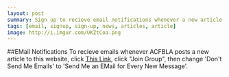 ```yaml
---
layout: post
summary: Sign up to recieve email notifications whenever a new article is posted on this website
tags: [email, signup, sign-up, news, articles, article]
image: http://i.imgur.com/UKZtCoa.png
---
```


##EMail Notifications
To recieve emails whenever ACFBLA posts a new article to this website, click [This Link](https://groups.google.com/forum/#!forum/acfbla), click "Join Group", then change 'Don't Send Me Emails' to 'Send Me an EMail for Every New Message'.
